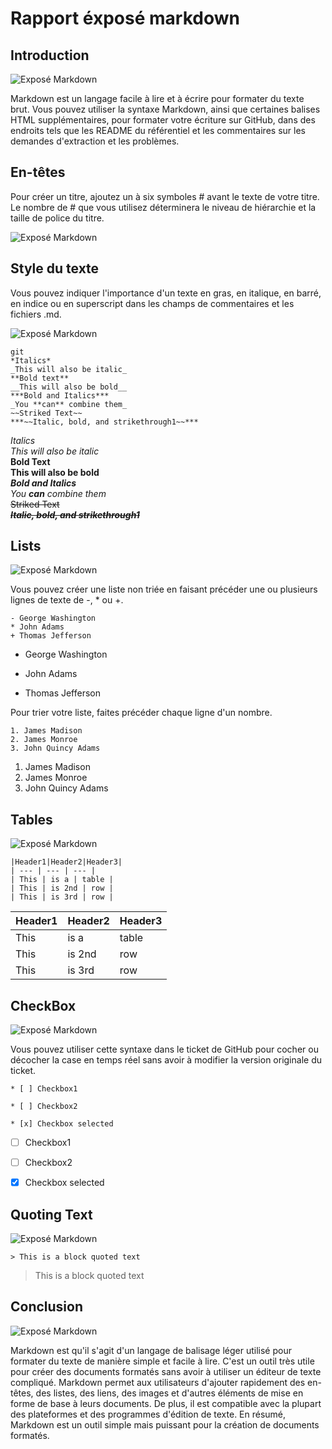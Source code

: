  # Rapport éxposé markdown  
  
## Introduction 

![Exposé Markdown](/lab-markdown/3.Exposé-markdown/images/Introduction.png)

Markdown est un langage facile à lire et à écrire pour formater du texte brut. Vous pouvez utiliser la syntaxe Markdown, ainsi que certaines balises HTML supplémentaires, pour formater votre écriture sur GitHub, dans des endroits tels que les README du référentiel et les commentaires sur les demandes d'extraction et les problèmes. 





## En-têtes

Pour créer un titre, ajoutez un à six symboles # avant le texte de votre titre. Le nombre de # que vous utilisez déterminera le niveau de hiérarchie et la taille de police du titre.



![Exposé Markdown](/lab-markdown/3.Exposé-markdown/images/En_tetes.png)




## Style du texte

Vous pouvez indiquer l'importance d'un texte en gras, en italique, en barré, en indice ou en superscript dans les champs de commentaires et les fichiers .md.

![Exposé Markdown](/lab-markdown/3.Exposé-markdown/images/Font.png)

````
git
*Italics*
_This will also be italic_
**Bold text**
__This will also be bold__
***Bold and Italics***
_You **can** combine them_
~~Striked Text~~
***~~Italic, bold, and strikethrough1~~***	

````

*Italics* <br>
_This will also be italic_<br>
**Bold Text**<br>
__This will also be bold__<br>
***Bold and Italics***<br>
_You **can** combine them_<br>
~~Striked Text~~<br>
***~~Italic, bold, and strikethrough1~~***





## Lists

![Exposé Markdown](/lab-markdown/3.Exposé-markdown/images/List.png)

Vous pouvez créer une liste non triée en faisant précéder une ou plusieurs lignes de texte de -, * ou +.


```
- George Washington
* John Adams
+ Thomas Jefferson
```
- George Washington
* John Adams
+ Thomas Jefferson

Pour trier votre liste, faites précéder chaque ligne d'un nombre.
````
1. James Madison
2. James Monroe
3. John Quincy Adams

````
1. James Madison
2. James Monroe
3. John Quincy Adams



## Tables

![Exposé Markdown](/lab-markdown/3.Exposé-markdown/images/Table.jpg)

````
|Header1|Header2|Header3|
| --- | --- | --- |
| This | is a | table |
| This | is 2nd | row |
| This | is 3rd | row |
````

|Header1|Header2|Header3|
| --- | --- | --- |
| This | is a | table |
| This | is 2nd | row |
| This | is 3rd | row |


## CheckBox
![Exposé Markdown](/lab-markdown/3.Exposé-markdown/images/Checkbox.png)

Vous pouvez utiliser cette syntaxe dans le ticket de GitHub pour cocher ou décocher la case en temps réel sans avoir à modifier la version originale du ticket.

````
* [ ] Checkbox1

* [ ] Checkbox2

* [x] Checkbox selected
````


* [ ] Checkbox1

* [ ] Checkbox2

* [x] Checkbox selected





## Quoting Text
![Exposé Markdown](/lab-markdown/3.Exposé-markdown/images/Quoting.png)

````
> This is a block quoted text
````

> This is a block quoted text




## Conclusion
![Exposé Markdown](/lab-markdown/3.Exposé-markdown/images/Conclusion.jpg)

Markdown est qu'il s'agit d'un langage de balisage léger utilisé pour formater du texte de manière simple et facile à lire. C'est un outil très utile pour créer des documents formatés sans avoir à utiliser un éditeur de texte compliqué. Markdown permet aux utilisateurs d'ajouter rapidement des en-têtes, des listes, des liens, des images et d'autres éléments de mise en forme de base à leurs documents. De plus, il est compatible avec la plupart des plateformes et des programmes d'édition de texte. En résumé, Markdown est un outil simple mais puissant pour la création de documents formatés.


